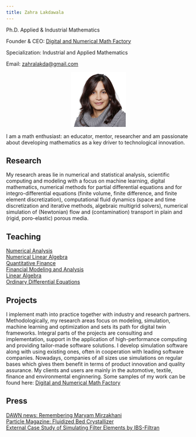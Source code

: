 ```yaml
---
title: Zahra Lakdawala
---
```


Ph.D. Applied & Industrial Mathematics

Founder & CEO: [Digital and Numerical Math Factory](/math_factory.md)

Specialization: Industrial and Applied Mathematics

Email: zahralakda@gmail.com
<p align="center">
  <img src="/images/lakdawala_zahra.jpg?raw=true" alt="Sublime's custom image"/>
</p>


I am a math enthusiast: an educator, mentor, researcher and am passionate about developing mathematics as a key driver to technological innovation. 

## Research
My research areas lie in numerical and statistical analysis, scientific computing and modeling with a focus on machine learning, digital mathematics, numerical methods for partial differential equations and for integro-differential equations (finite volume, finite difference, and finite element discretization), computational fluid dynamics (space and time discretization and iterative methods, algebraic multigrid solvers), numerical simulation of (Newtonian) flow and (contamination) transport in plain and (rigid, poro-elastic) porous media.

## Teaching
[Numerical Analysis](/numerical_analysis.md)<br />
[Numerical Linear Algebra]()<br />
[Quantitative Finance]()<br />
[Financial Modeling and Analysis]()<br />
[Linear Algebra]()<br />
[Ordinary Differential Equations]()<br />


## Projects
I implement math into practice together with industry and research partners. Methodologically, my research areas focus on modeling, simulation, machine learning and optimization and sets its path for digital twin frameworks. Integral parts of the projects are consulting and implementation, support in the application of high-performance computing and providing tailor-made software solutions. I develop simulation software along with using existing ones, often in cooperation with leading software companies. Nowadays, companies of all sizes use simulations on regular bases which gives them benefit in terms of product innovation and quality assurance. My clients and users are mainly in the automotive, textile, finance and environmental enginnering. Some samples of my work can be found here: [Digital and Numerical Math Factory](/math_factory.md)

## Press
[DAWN news: Remembering Maryam Mirzakhani](https://www.dawn.com/authors/6948/zahra-lakdawala)<br />
[Particle Magazine: Fluidized Bed Crystallizer](/press/Particles_CuresHeadaches.pdf) <br />
[External Case Study of Simulating Filter Elements by IBS-Filtran](https://www.ibs-filtran.com/fileadmin/template/download/presse/simulation-filtration-applications.pdf)<br />
